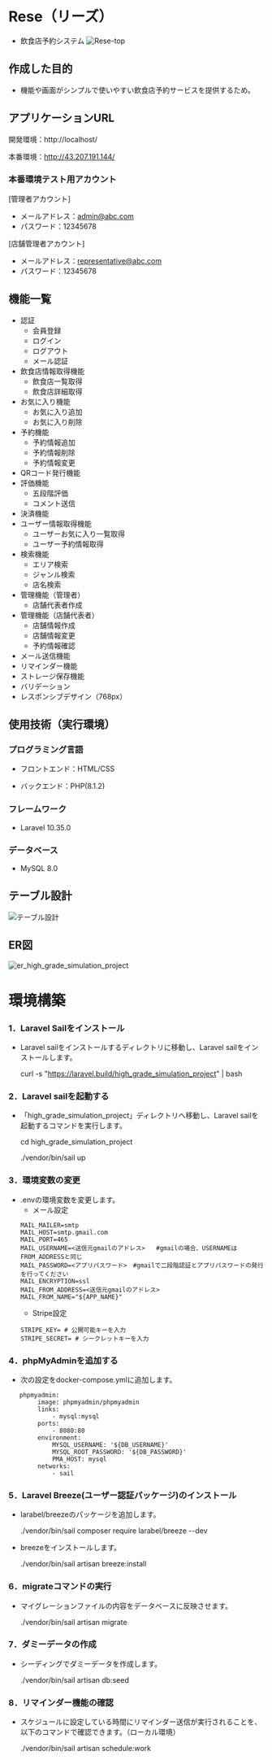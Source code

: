 # Rese（リーズ）
- 飲食店予約システム
![Rese-top](https://github.com/suzuki-miyu79/high_grade_simulation_project/assets/144597636/95f05a93-885b-44dd-aaa8-7ae9be5a0e95)

## 作成した目的
- 機能や画面がシンプルで使いやすい飲食店予約サービスを提供するため。

## アプリケーションURL
開発環境：http://localhost/

本番環境：http://43.207.191.144/

### 本番環境テスト用アカウント
[管理者アカウント]
- メールアドレス：admin@abc.com
- パスワード：12345678

[店舗管理者アカウント]
- メールアドレス：representative@abc.com
- パスワード：12345678

## 機能一覧
- 認証
    - 会員登録
    - ログイン
    - ログアウト
    - メール認証
- 飲食店情報取得機能
    - 飲食店一覧取得
    - 飲食店詳細取得
- お気に入り機能
    - お気に入り追加
    - お気に入り削除
- 予約機能
    - 予約情報追加
    - 予約情報削除
    - 予約情報変更
- QRコード発行機能
- 評価機能
    - 五段階評価
    - コメント送信
- 決済機能
- ユーザー情報取得機能
    - ユーザーお気に入り一覧取得
    - ユーザー予約情報取得
- 検索機能
    - エリア検索
    - ジャンル検索
    - 店名検索
- 管理機能（管理者）
    - 店舗代表者作成
- 管理機能（店舗代表者）
    - 店舗情報作成
    - 店舗情報変更
    - 予約情報確認
- メール送信機能
- リマインダー機能
- ストレージ保存機能
- バリデーション
- レスポンシブデザイン（768px）

## 使用技術（実行環境）
### プログラミング言語
- フロントエンド：HTML/CSS

- バックエンド：PHP(8.1.2)

### フレームワーク
- Laravel 10.35.0

### データベース
- MySQL 8.0

## テーブル設計
![テーブル設計](https://github.com/suzuki-miyu79/high_grade_simulation_project/assets/144597636/d8be949f-d4d5-46a6-b414-0d7a01b4c359)

## ER図
![er_high_grade_simulation_project](https://github.com/suzuki-miyu79/high_grade_simulation_project/assets/144597636/ffa9993a-ca6c-41d3-805d-84185c413efa)

# 環境構築
### 1．Laravel Sailをインストール
- Laravel sailをインストールするディレクトリに移動し、Laravel sailをインストールします。
  
  curl -s "https://laravel.build/high_grade_simulation_project" | bash

### 2．Laravel sailを起動する
- 「high_grade_simulation_project」ディレクトリへ移動し、Laravel sailを起動するコマンドを実行します。
  
  cd high_grade_simulation_project
 
  ./vendor/bin/sail up

### 3．環境変数の変更
- .envの環境変数を変更します。
    - メール設定
  ```
  MAIL_MAILER=smtp
  MAIL_HOST=smtp.gmail.com
  MAIL_PORT=465
  MAIL_USERNAME=<送信元gmailのアドレス>   #gmailの場合、USERNAMEはFROM_ADDRESSと同じ
  MAIL_PASSWORD=<アプリパスワード>　#gmailで二段階認証とアプリパスワードの発行を行ってください
  MAIL_ENCRYPTION=ssl
  MAIL_FROM_ADDRESS=<送信元gmailのアドレス>
  MAIL_FROM_NAME="${APP_NAME}"
  ```
    - Stripe設定
  ```
  STRIPE_KEY= # 公開可能キーを入力
  STRIPE_SECRET= # シークレットキーを入力
  ```
### 4．phpMyAdminを追加する
- 次の設定をdocker-compose.ymlに追加します。
```
   phpmyadmin:
        image: phpmyadmin/phpmyadmin
        links:
            - mysql:mysql
        ports:
            - 8080:80
        environment:
            MYSQL_USERNAME: '${DB_USERNAME}'
            MYSQL_ROOT_PASSWORD: '${DB_PASSWORD}'
            PMA_HOST: mysql
        networks:
            - sail
```
### 5．Laravel Breeze(ユーザー認証パッケージ)のインストール
- larabel/breezeのパッケージを追加します。

  ./vendor/bin/sail composer require larabel/breeze --dev

- breezeをインストールします。

  ./vendor/bin/sail artisan breeze:install

### 6．migrateコマンドの実行
- マイグレーションファイルの内容をデータベースに反映させます。

  ./vendor/bin/sail artisan migrate

### 7．ダミーデータの作成
- シーディングでダミーデータを作成します。

  ./vendor/bin/sail artisan db:seed

### 8．リマインダー機能の確認
- スケジュールに設定している時間にリマインダー送信が実行されることを、以下のコマンドで確認できます。（ローカル環境）
  
  ./vendor/bin/sail artisan schedule:work
